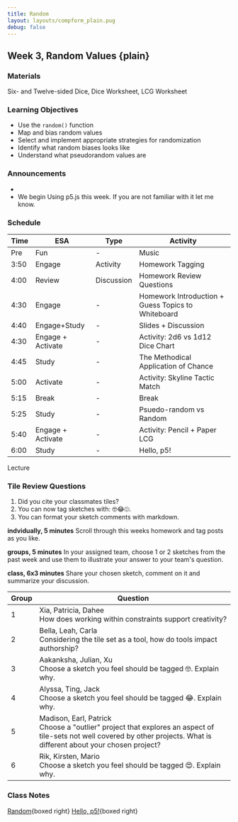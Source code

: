 ```yaml
---
title: Random
layout: layouts/compform_plain.pug
debug: false
---
```


## Week 3, Random Values {plain}

### Materials
Six- and Twelve-sided Dice, Dice Worksheet, LCG Worksheet

### Learning Objectives
- Use the `random()` function
- Map and bias random values
- Select and implement appropriate strategies for randomization
- Identify what random biases looks like
- Understand what pseudorandom values are


### Announcements

- 
- We begin Using p5.js this week. If you are not familiar with it let me know.


### Schedule
| Time | ESA               | Type       | Activity                                           |
| ---- | ----------------- | ---------- | -------------------------------------------------- |
| Pre  | Fun               | -          | Music                                              |
| 3:50 | Engage            | Activity   | Homework Tagging                                   |
| 4:00 | Review            | Discussion | Homework Review Questions                          |
| 4:30 | Engage            | -          | Homework Introduction + Guess Topics to Whiteboard |
| 4:40 | Engage+Study      | -          | Slides + Discussion                                |
| 4:30 | Engage + Activate | -          | Activity: 2d6 vs 1d12 Dice Chart                   |
| 4:45 | Study             | -          | The Methodical Application of Chance               |
| 5:00 | Activate          | -          | Activity: Skyline Tactic Match                     |
| 5:15 | Break             | -          | Break                                              |
| 5:25 | Study             | -          | Psuedo-random vs Random                            |
| 5:40 | Engage + Activate | -          | Activity: Pencil + Paper LCG                       |
| 6:00 | Study             | -          | Hello, p5!                                         |

Lecture
### Tile Review Questions

1. Did you cite your classmates tiles?
2. You can now tag sketches with: 🤓😂😍. 
3. You can format your sketch comments with markdown.


**indvidually, 5 minutes**
Scroll through this weeks homework and tag posts as you like.

**groups, 5 minutes**
In your assigned team, choose 1 or 2 sketches from the past week and use them to illustrate your answer to your team's question.

**class, 6x3 minutes**
Share your chosen sketch, comment on it and summarize your discussion.


| Group | Question                                                                                                                                                                     |
| ----- | ---------------------------------------------------------------------------------------------------------------------------------------------------------------------------- |
| 1     | Xia, Patricia, Dahee <br/>How does working within constraints support creativity?                                                                                            |
| 2     | Bella, Leah, Carla <br/>Considering the tile set as a tool, how do tools impact authorship?                                                                                  |
| 3     | Aakanksha, Julian, Xu <br/>Choose a sketch you feel should be tagged 🤓. Explain why.                                                                                        |
| 4     | Alyssa, Ting, Jack <br/>Choose a sketch you feel should be tagged 😂. Explain why.                                                                                           |
| 5     | Madison, Earl, Patrick <br/>Choose a "outlier" project that explores an aspect of tile-sets not well covered by other projects. What is different about your chosen project? |
| 6     | Rik, Kirsten, Mario <br>Choose a sketch you feel should be tagged 😍. Explain why.                                                                                           |

<!-- Choose a project that presents an interesting direction for further design inquiry. Suggest possible variations on this project. -->
### Class Notes

[Random](./index.html){boxed right}
[Hello, p5!](../p5/index.html){boxed right}
